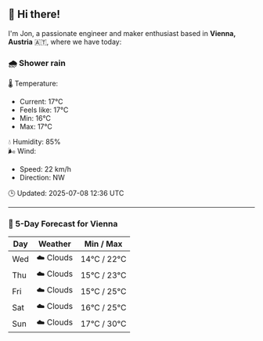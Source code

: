 ## 👋 Hi there!

I'm Jon, a passionate engineer and maker enthusiast based in **Vienna, Austria** 🇦🇹, where we have today:

### 🌧️ Shower rain 

🌡️ Temperature: 
* Current: 17°C
* Feels like: 17°C
* Min: 16°C 
* Max: 17°C  

💧 Humidity: 85%  
🌬️ Wind: 
* Speed: 22 km/h 
* Direction: NW  

🕒 Updated: 2025-07-08 12:36 UTC

---

### 📅 5-Day Forecast for Vienna

| Day | Weather | Min / Max |
|-----|---------|------------|
| Wed | ☁️ Clouds | 14°C / 22°C |
| Thu | ☁️ Clouds | 15°C / 23°C |
| Fri | ☁️ Clouds | 15°C / 25°C |
| Sat | ☁️ Clouds | 16°C / 25°C |
| Sun | ☁️ Clouds | 17°C / 30°C |
